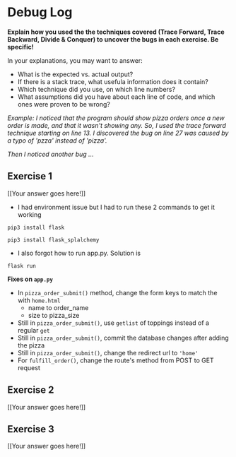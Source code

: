 # Debug Log

**Explain how you used the the techniques covered (Trace Forward, Trace Backward, Divide & Conquer) to uncover the bugs in each exercise. Be specific!**

In your explanations, you may want to answer:

- What is the expected vs. actual output?
- If there is a stack trace, what usefula information does it contain?
- Which technique did you use, on which line numbers?
- What assumptions did you have about each line of code, and which ones were proven to be wrong?

_Example: I noticed that the program should show pizza orders once a new order is made, and that it wasn't showing any. So, I used the trace forward technique starting on line 13. I discovered the bug on line 27 was caused by a typo of 'pzza' instead of 'pizza'._

_Then I noticed another bug ..._

## Exercise 1

[[Your answer goes here!]]
- I had environment issue but I had to run these 2 commands to get it working

`pip3 install flask`

`pip3 install flask_splalchemy`

- I also forgot how to run app.py. Solution is 

`flask run`

**Fixes on `app.py`**
- In `pizza_order_submit()` method, change the form keys to match the with `home.html`
    - name to order_name
    - size to pizza_size
- Still in `pizza_order_submit()`, use `getlist` of toppings instead of a regular `get`
- Still in `pizza_order_submit()`, commit the database changes after adding the pizza
- Still in `pizza_order_submit()`, change the redirect url to `'home'`
- For `fulfill_order()`, change the route's method from POST to GET request


## Exercise 2

[[Your answer goes here!]]

## Exercise 3

[[Your answer goes here!]]
